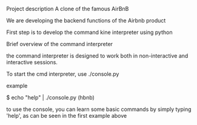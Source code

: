 Project description
A clone of the famous AirBnB

We are developing the backend functions of the Airbnb product

First step is to develop the command kine interpreter using python


Brief overview of the command interpreter

the command interpreter is designed to work both in non-interactive and interactive sessions.

To start the cmd interpreter, use ./console.py

example 

$ echo "help" | ./console.py
(hbnb)


to use the console, you can learn some basic commands by simply typing 'help',
as can be seen in the first example above




